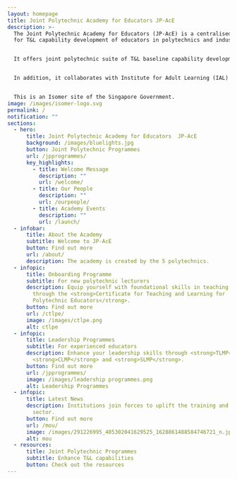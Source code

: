 ```yaml
---
layout: homepage
title: Joint Polytechnic Academy for Educators JP-AcE
description: >-
  The Joint Polytechnic Academy for Educators (JP-AcE) is a centralised academy
  for T&L capability development of educators in polytechnics and industry.


  It offers joint polytechnic suite of T&L baseline capability development programmes and certifications, such as the Certificate in T&L for Polytechnic Educators (CTLPE), School Leadership Move-In Programme (SLMP), T&L Mentor Move-In  Programme (TLMP), Course Leadership Move-In Programme (CLMP) and other programmes which strengthens the T&L capabilities of polytechnic educators. 


  In addition, it collaborates with Institute for Adult Learning (IAL) and partners to create and deliver programmes in area of adult education. 


  This is an Isomer site of the Singapore Government.
image: /images/isomer-logo.svg
permalink: /
notification: ""
sections:
  - hero:
      title: Joint Polytechnic Academy for Educators  JP-AcE
      background: /images/bluelights.jpg
      button: Joint Polytechnic Programmes
      url: /jpprogrammes/
      key_highlights:
        - title: Welcome Message
          description: ""
          url: /welcome/
        - title: Our People
          description: ""
          url: /ourpeople/
        - title: Academy Events
          description: ""
          url: /launch/
  - infobar:
      title: About the Academy
      subtitle: Welcome to JP-AcE
      button: Find out more
      url: /about/
      description: The academy is created by the 5 polytechnics.
  - infopic:
      title: Onboarding Programme
      subtitle: For new polytechnic lecturers
      description: Equip yourself with foundational skills in teaching and learning
        through the <strong>Certificate for Teaching and Learning for
        Polytechnic Educators</strong>.
      button: Find out more
      url: /ctlpe/
      image: /images/ctlpe.png
      alt: ctlpe
  - infopic:
      title: Leadership Programmes
      subtitle: For experienced educators
      description: Enhance your leadership skills through <strong>TLMP</strong>,
        <strong>CLMP</strong> and <strong>SLMP</strong>.
      button: Find out more
      url: /jpprogrammes/
      image: /images/leadership programmes.png
      alt: Leadership Programmes
  - infopic:
      title: Latest News
      description: Institutions join forces to uplift the training and adult education
        sector.
      button: Find out more
      url: /mou/
      image: /images/291226995_405302041629525_1628861488584746721_n.jpg
      alt: mou
  - resources:
      title: Joint Polytechnic Programmes
      subtitle: Enhance T&L capabilities
      button: Check out the resources
---
```

